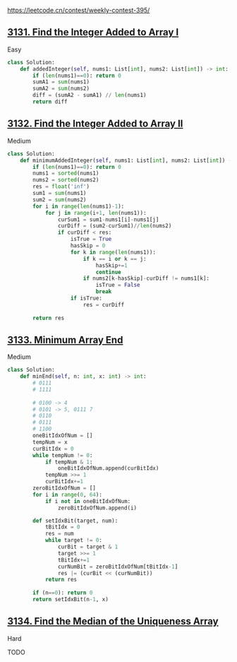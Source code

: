 





https://leetcode.cn/contest/weekly-contest-395/

## [3131. Find the Integer Added to Array I](https://leetcode.cn/problems/find-the-integer-added-to-array-i/)

Easy

```python
class Solution:
    def addedInteger(self, nums1: List[int], nums2: List[int]) -> int:
        if (len(nums1)==0): return 0
        sumA1 = sum(nums1)
        sumA2 = sum(nums2)
        diff = (sumA2 - sumA1) // len(nums1)
        return diff
```

## [3132. Find the Integer Added to Array II](https://leetcode.cn/problems/find-the-integer-added-to-array-ii/)

Medium

```python
class Solution:
    def minimumAddedInteger(self, nums1: List[int], nums2: List[int]) -> int:
        if (len(nums1)==0): return 0
        nums1 = sorted(nums1)
        nums2 = sorted(nums2)
        res = float('inf')
        sum1 = sum(nums1)
        sum2 = sum(nums2)
        for i in range(len(nums1)-1):
            for j in range(i+1, len(nums1)):
                curSum1 = sum1-nums1[i]-nums1[j]
                curDiff = (sum2-curSum1)//len(nums2)
                if curDiff < res:
                    isTrue = True
                    hasSkip = 0
                    for k in range(len(nums1)):
                        if k == i or k == j:
                            hasSkip+=1
                            continue
                        if nums2[k-hasSkip]-curDiff != nums1[k]:
                            isTrue = False
                            break
                    if isTrue:
                        res = curDiff
                            
        return res
```

## [3133. Minimum Array End](https://leetcode.cn/problems/minimum-array-end/)

Medium

```python
class Solution:
    def minEnd(self, n: int, x: int) -> int:
        # 0111
        # 1111
        
        # 0100 -> 4
        # 0101 -> 5, 0111 7
        # 0110
        # 0111
        # 1100
        oneBitIdxOfNum = []
        tempNum = x
        curBitIdx = 0
        while tempNum != 0:
            if tempNum & 1:
                oneBitIdxOfNum.append(curBitIdx)
            tempNum >>= 1
            curBitIdx+=1
        zeroBitIdxOfNum = []
        for i in range(0, 64):
            if i not in oneBitIdxOfNum:
                zeroBitIdxOfNum.append(i)

        def setIdxBit(target, num):
            tBitIdx = 0
            res = num
            while target != 0:
                curBit = target & 1
                target >>= 1
                tBitIdx+=1
                curNumBit = zeroBitIdxOfNum[tBitIdx-1]
                res |= (curBit << (curNumBit))
            return res       
            
        if (n==0): return 0
        return setIdxBit(n-1, x)
```

## [3134. Find the Median of the Uniqueness Array](https://leetcode.cn/problems/find-the-median-of-the-uniqueness-array/)

Hard

TODO

